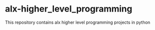 # alx-higher_level_programming
This repository  contains alx higher level programming projects in python
